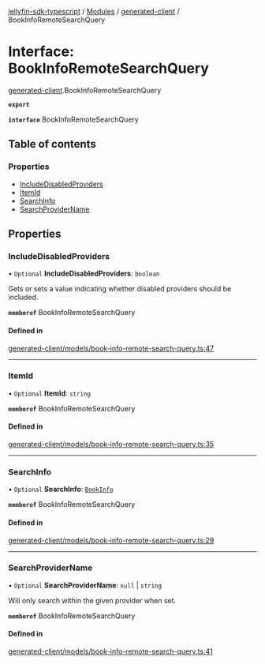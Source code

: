 [jellyfin-sdk-typescript](../README.md) / [Modules](../modules.md) / [generated-client](../modules/generated_client.md) / BookInfoRemoteSearchQuery

# Interface: BookInfoRemoteSearchQuery

[generated-client](../modules/generated_client.md).BookInfoRemoteSearchQuery

**`export`**

**`interface`** BookInfoRemoteSearchQuery

## Table of contents

### Properties

- [IncludeDisabledProviders](generated_client.BookInfoRemoteSearchQuery.md#includedisabledproviders)
- [ItemId](generated_client.BookInfoRemoteSearchQuery.md#itemid)
- [SearchInfo](generated_client.BookInfoRemoteSearchQuery.md#searchinfo)
- [SearchProviderName](generated_client.BookInfoRemoteSearchQuery.md#searchprovidername)

## Properties

### IncludeDisabledProviders

• `Optional` **IncludeDisabledProviders**: `boolean`

Gets or sets a value indicating whether disabled providers should be included.

**`memberof`** BookInfoRemoteSearchQuery

#### Defined in

[generated-client/models/book-info-remote-search-query.ts:47](https://github.com/thornbill/jellyfin-sdk-typescript/blob/46678c1/src/generated-client/models/book-info-remote-search-query.ts#L47)

___

### ItemId

• `Optional` **ItemId**: `string`

**`memberof`** BookInfoRemoteSearchQuery

#### Defined in

[generated-client/models/book-info-remote-search-query.ts:35](https://github.com/thornbill/jellyfin-sdk-typescript/blob/46678c1/src/generated-client/models/book-info-remote-search-query.ts#L35)

___

### SearchInfo

• `Optional` **SearchInfo**: [`BookInfo`](generated_client.BookInfo.md)

**`memberof`** BookInfoRemoteSearchQuery

#### Defined in

[generated-client/models/book-info-remote-search-query.ts:29](https://github.com/thornbill/jellyfin-sdk-typescript/blob/46678c1/src/generated-client/models/book-info-remote-search-query.ts#L29)

___

### SearchProviderName

• `Optional` **SearchProviderName**: ``null`` \| `string`

Will only search within the given provider when set.

**`memberof`** BookInfoRemoteSearchQuery

#### Defined in

[generated-client/models/book-info-remote-search-query.ts:41](https://github.com/thornbill/jellyfin-sdk-typescript/blob/46678c1/src/generated-client/models/book-info-remote-search-query.ts#L41)
